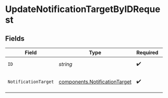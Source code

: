 # UpdateNotificationTargetByIDRequest


## Fields

| Field                                                                          | Type                                                                           | Required                                                                       | Description                                                                    |
| ------------------------------------------------------------------------------ | ------------------------------------------------------------------------------ | ------------------------------------------------------------------------------ | ------------------------------------------------------------------------------ |
| `ID`                                                                           | *string*                                                                       | :heavy_check_mark:                                                             | Unique ID to PATCH                                                             |
| `NotificationTarget`                                                           | [components.NotificationTarget](../../models/components/notificationtarget.md) | :heavy_check_mark:                                                             | NotificationTarget object to be updated                                        |